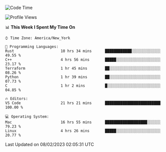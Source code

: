 <!--START_SECTION:waka-->
![Code Time](http://img.shields.io/badge/Code%20Time-131%20hrs%2038%20mins-blue)

![Profile Views](http://img.shields.io/badge/Profile%20Views-7-blue)

📊 **This Week I Spent My Time On** 

```text
⌚︎ Time Zone: America/New_York

💬 Programming Languages: 
Rust                     10 hrs 34 mins      ████████████░░░░░░░░░░░░░   49.55 % 
C++                      4 hrs 56 mins       █████░░░░░░░░░░░░░░░░░░░░   23.17 % 
Terraform                1 hr 45 mins        ██░░░░░░░░░░░░░░░░░░░░░░░   08.26 % 
Python                   1 hr 39 mins        ██░░░░░░░░░░░░░░░░░░░░░░░   07.73 % 
C                        1 hr 2 mins         █░░░░░░░░░░░░░░░░░░░░░░░░   04.85 % 

🔥 Editors: 
VS Code                  21 hrs 21 mins      █████████████████████████   100.00 % 

💻 Operating System: 
Mac                      16 hrs 55 mins      ███████████████████░░░░░░   79.23 % 
Linux                    4 hrs 26 mins       █████░░░░░░░░░░░░░░░░░░░░   20.77 % 

```


 Last Updated on 08/02/2023 02:05:31 UTC
<!--END_SECTION:waka-->
